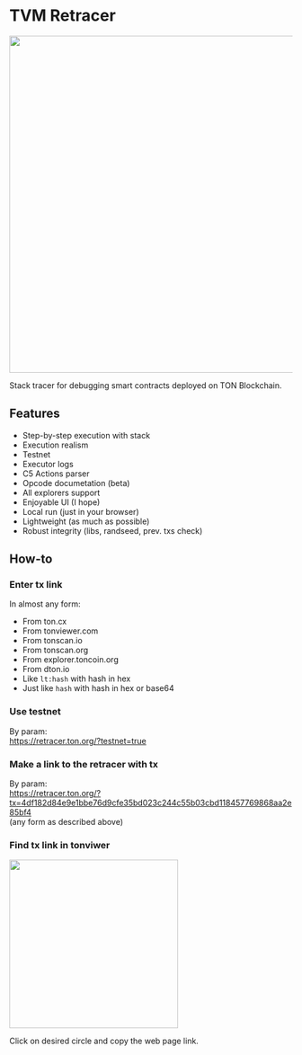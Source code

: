 # TVM Retracer

<img width="600px" src="https://github.com/user-attachments/assets/23bbea7a-f2c8-40e3-b185-b1ae3c0f0913"/>

Stack tracer for debugging smart contracts deployed on TON Blockchain.

## Features

-   Step-by-step execution with stack
-   Execution realism
-   Testnet
-   Executor logs
-   C5 Actions parser
-   Opcode documetation (beta)
-   All explorers support
-   Enjoyable UI (I hope)
-   Local run (just in your browser)
-   Lightweight (as much as possible)
-   Robust integrity (libs, randseed, prev. txs check)

## How-to

### Enter tx link

In almost any form:

-   From ton.cx
-   From tonviewer.com
-   From tonscan.io
-   From tonscan.org
-   From explorer.toncoin.org
-   From dton.io
-   Like `lt:hash` with hash in hex
-   Just like `hash` with hash in hex or base64

### Use testnet

By param: \
https://retracer.ton.org/?testnet=true

### Make a link to the retracer with tx

By param: \
https://retracer.ton.org/?tx=4df182d84e9e1bbe76d9cfe35bd023c244c55b03cbd118457769868aa2e85bf4 \
(any form as described above)

### Find tx link in tonviwer

<img width="300px" src="https://github.com/user-attachments/assets/72dcf4a1-4bec-4820-9da5-1ef45f12a0e8"/>

Click on desired circle and copy the web page link.

